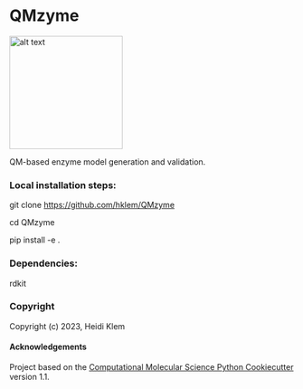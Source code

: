QMzyme
==============================
[//]: # (Badges)
<!--- [![GitHub Actions Build Status](https://github.com/hklem/QMzyme/workflows/CI/badge.svg)](https://github.com/hklem/QMzyme/actions?query=workflow%3ACI) 
[![codecov](https://codecov.io/gh/hklem/QMzyme/branch/main/graph/badge.svg)](https://codecov.io/gh/hklem/QMzyme/branch/main) --->

<img src="dos/_static/logo.png" alt="alt text" width="200" />

QM-based enzyme model generation and validation.

### Local installation steps:

git clone https://github.com/hklem/QMzyme

cd QMzyme

pip install -e . 

### Dependencies:

rdkit


### Copyright

Copyright (c) 2023, Heidi Klem


#### Acknowledgements
 
Project based on the 
[Computational Molecular Science Python Cookiecutter](https://github.com/molssi/cookiecutter-cms) version 1.1.
